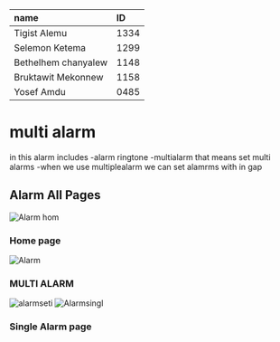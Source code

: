 |name|ID|
|:------|:----|
|Tigist Alemu|1334|
|Selemon Ketema|1299|
|Bethelhem chanyalew|1148|
|Bruktawit Mekonnew|1158|
|Yosef Amdu|0485|
# multi alarm
 in this alarm includes 
   -alarm ringtone
   -multialarm  that means set multi alarms 
   -when we use multiplealarm we can set alamrms with in gap
## Alarm All Pages
![Alarm hom](https://user-images.githubusercontent.com/77550884/104906722-ef22ad80-5938-11eb-8124-32fe56fc1105.jpg)
### Home page 
![Alarm](https://user-images.githubusercontent.com/77550884/104906725-f0ec7100-5938-11eb-9632-32d4807b3dd1.jpg)
### MULTI ALARM 
![alarmseti](https://user-images.githubusercontent.com/77550884/104906727-f1850780-5938-11eb-9a2c-974fb83cb50a.jpg)
![Alarmsingl](https://user-images.githubusercontent.com/77550884/104906728-f1850780-5938-11eb-8665-ca010725ffc2.jpg)
### Single Alarm page
